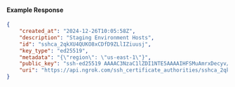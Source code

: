 <!-- Code generated for API Clients. DO NOT EDIT. -->

#### Example Response

```json
{
	"created_at": "2024-12-26T10:05:58Z",
	"description": "Staging Environment Hosts",
	"id": "sshca_2qkXU4QUKO8xCDfD9ZLlIZiuusj",
	"key_type": "ed25519",
	"metadata": "{\"region\": \"us-east-1\"}",
	"public_key": "ssh-ed25519 AAAAC3NzaC1lZDI1NTE5AAAAIHFSMuAmrxDecyv/m/SSqm1ZeKqVsu4yWTDqays2WixA",
	"uri": "https://api.ngrok.com/ssh_certificate_authorities/sshca_2qkXU4QUKO8xCDfD9ZLlIZiuusj"
}
```
